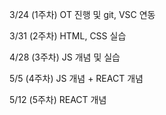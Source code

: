 3/24 (1주차)
OT 진행 및 git, VSC 연동

3/31 (2주차)
HTML, CSS 실습

4/28 (3주차)
JS 개념 및 실습

5/5 (4주차)
JS 개념 + REACT 개념

5/12 (5주차)
REACT 개념
